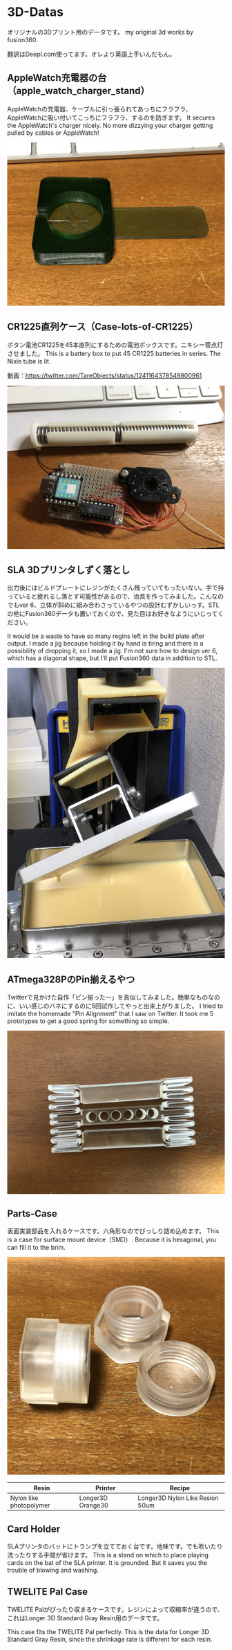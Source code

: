# 3D-Datas

オリジナルの3Dプリント用のデータです。
my original 3d works by fusion360.

翻訳はDeepl.com使ってます。オレより英語上手いんだもん。


## AppleWatch充電器の台（apple_watch_charger_stand）

AppleWatchの充電器、ケーブルに引っ張られてあっちにフラフラ、AppleWatchに吸い付いてこっちにフラフラ、するのを防ぎます。
It secures the AppleWatch's charger nicely. No more dizzying your charger getting pulled by cables or AppleWatch!

![image](apple_watch_charger_stand/IMG_1652.jpg)

## CR1225直列ケース（Case-lots-of-CR1225）

ボタン電池CR1225を45本直列にするための電池ボックスです。ニキシー管点灯させました。
This is a battery box to put 45 CR1225 batteries in series. The Nixie tube is lit.

動画：https://twitter.com/TareObjects/status/1241164378549800961

![image](Case-lots-of-CR1225/IMG_1593.jpg)


## SLA 3Dプリンタしずく落とし

出力後にはビルドプレートにレジンがたくさん残っていてもったいない。手で持っていると疲れるし落とす可能性があるので、治具を作ってみました。こんなのでもver 6、立体が斜めに組み合わさっているやつの設計むずかしいっす。STLの他にFusion360データも置いておくので、見た目はお好きなようにいじってください。

It would be a waste to have so many regins left in the build plate after output. I made a jig because holding it by hand is tiring and there is a possibility of dropping it, so I made a jig. I'm not sure how to design ver 6, which has a diagonal shape, but I'll put Fusion360 data in addition to STL.

![image](dripstand/IMG_1527.jpg)

## ATmega328PのPin揃えるやつ

Twitterで見かけた自作「ピン揃ったー」を真似してみました。簡単なものなのに、いい感じのバネにするのに5回試作してやっと出来上がりました。
I tried to imitate the homemade "Pin Alignment" that I saw on Twitter. It took me 5 prototypes to get a good spring for something so simple.

![image](pin-sorotta/IMG_1457.jpg)

## Parts-Case

表面実装部品を入れるケースです。六角形なのでびっしり詰め込めます。
This is a case for surface mount device（SMD）. Because it is hexagonal, you can fill it to the brim.

![image](Parts-Case/IMG_0818.jpg)

| Resin | Printer | Recipe |
---|---|---
| Nylon like photopolymer | Longer3D Orange30 | Longer3D Nylon Like Resion 50um |

## Card Holder

SLAプリンタのバットにトランプを立てておく台です。地味です。でも吹いたり洗ったりする手間が省けます。
This is a stand on which to place playing cards on the bat of the SLA printer. It is grounded. But it saves you the trouble of blowing and washing.

## TWELITE Pal Case

TWELITE Palがぴったり収まるケースです。レジンによって収縮率が違うので、これはLonger 3D Standard Gray Resin用のデータです。

This case fits the TWELITE Pal perfectly. This is the data for Longer 3D Standard Gray Resin, since the shrinkage rate is different for each resin.
